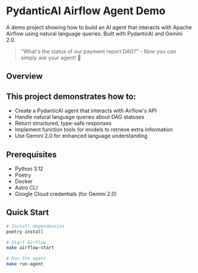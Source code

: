 # PydanticAI Airflow Agent Demo

A demo project showing how to build an AI agent that interacts with Apache Airflow using natural language
queries. Built with PydanticAI and Gemini 2.0.

> "What's the status of our payment report DAG?" - Now you can simply ask your agent! 🚀

## Overview

This project demonstrates how to:
- 
- Create a PydanticAI agent that interacts with Airflow's API
- Handle natural language queries about DAG statuses
- Return structured, type-safe responses
- Implement function tools for models to retrieve extra information
- Use Gemini 2.0 for enhanced language understanding

## Prerequisites

- Python 3.12
- Poetry
- Docker
- Astro CLI
- Google Cloud credentials (for Gemini 2.0)

## Quick Start

```bash
# Install dependencies
poetry install

# Start Airflow
make airflow-start

# Run the agent
make run-agent
```
